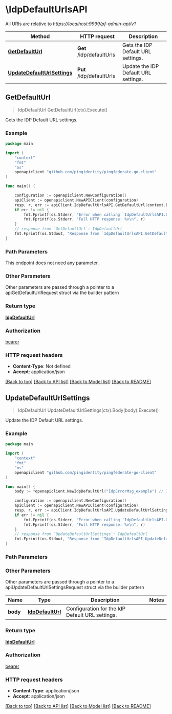 # \IdpDefaultUrlsAPI

All URIs are relative to *https://localhost:9999/pf-admin-api/v1*

Method | HTTP request | Description
------------- | ------------- | -------------
[**GetDefaultUrl**](IdpDefaultUrlsAPI.md#GetDefaultUrl) | **Get** /idp/defaultUrls | Gets the IDP Default URL settings.
[**UpdateDefaultUrlSettings**](IdpDefaultUrlsAPI.md#UpdateDefaultUrlSettings) | **Put** /idp/defaultUrls | Update the IDP Default URL settings.



## GetDefaultUrl

> IdpDefaultUrl GetDefaultUrl(ctx).Execute()

Gets the IDP Default URL settings.

### Example

```go
package main

import (
	"context"
	"fmt"
	"os"
	openapiclient "github.com/pingidentity/pingfederate-go-client"
)

func main() {

	configuration := openapiclient.NewConfiguration()
	apiClient := openapiclient.NewAPIClient(configuration)
	resp, r, err := apiClient.IdpDefaultUrlsAPI.GetDefaultUrl(context.Background()).Execute()
	if err != nil {
		fmt.Fprintf(os.Stderr, "Error when calling `IdpDefaultUrlsAPI.GetDefaultUrl``: %v\n", err)
		fmt.Fprintf(os.Stderr, "Full HTTP response: %v\n", r)
	}
	// response from `GetDefaultUrl`: IdpDefaultUrl
	fmt.Fprintf(os.Stdout, "Response from `IdpDefaultUrlsAPI.GetDefaultUrl`: %v\n", resp)
}
```

### Path Parameters

This endpoint does not need any parameter.

### Other Parameters

Other parameters are passed through a pointer to a apiGetDefaultUrlRequest struct via the builder pattern


### Return type

[**IdpDefaultUrl**](IdpDefaultUrl.md)

### Authorization

[bearer](../README.md#bearer)

### HTTP request headers

- **Content-Type**: Not defined
- **Accept**: application/json

[[Back to top]](#) [[Back to API list]](../README.md#documentation-for-api-endpoints)
[[Back to Model list]](../README.md#documentation-for-models)
[[Back to README]](../README.md)


## UpdateDefaultUrlSettings

> IdpDefaultUrl UpdateDefaultUrlSettings(ctx).Body(body).Execute()

Update the IDP Default URL settings.

### Example

```go
package main

import (
	"context"
	"fmt"
	"os"
	openapiclient "github.com/pingidentity/pingfederate-go-client"
)

func main() {
	body := *openapiclient.NewIdpDefaultUrl("IdpErrorMsg_example") // IdpDefaultUrl | Configuration for the IdP Default URL settings.

	configuration := openapiclient.NewConfiguration()
	apiClient := openapiclient.NewAPIClient(configuration)
	resp, r, err := apiClient.IdpDefaultUrlsAPI.UpdateDefaultUrlSettings(context.Background()).Body(body).Execute()
	if err != nil {
		fmt.Fprintf(os.Stderr, "Error when calling `IdpDefaultUrlsAPI.UpdateDefaultUrlSettings``: %v\n", err)
		fmt.Fprintf(os.Stderr, "Full HTTP response: %v\n", r)
	}
	// response from `UpdateDefaultUrlSettings`: IdpDefaultUrl
	fmt.Fprintf(os.Stdout, "Response from `IdpDefaultUrlsAPI.UpdateDefaultUrlSettings`: %v\n", resp)
}
```

### Path Parameters



### Other Parameters

Other parameters are passed through a pointer to a apiUpdateDefaultUrlSettingsRequest struct via the builder pattern


Name | Type | Description  | Notes
------------- | ------------- | ------------- | -------------
 **body** | [**IdpDefaultUrl**](IdpDefaultUrl.md) | Configuration for the IdP Default URL settings. | 

### Return type

[**IdpDefaultUrl**](IdpDefaultUrl.md)

### Authorization

[bearer](../README.md#bearer)

### HTTP request headers

- **Content-Type**: application/json
- **Accept**: application/json

[[Back to top]](#) [[Back to API list]](../README.md#documentation-for-api-endpoints)
[[Back to Model list]](../README.md#documentation-for-models)
[[Back to README]](../README.md)

